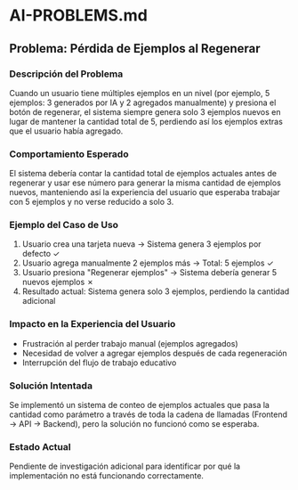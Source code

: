 # AI-PROBLEMS.md

## Problema: Pérdida de Ejemplos al Regenerar

### Descripción del Problema
Cuando un usuario tiene múltiples ejemplos en un nivel (por ejemplo, 5 ejemplos: 3 generados por IA y 2 agregados manualmente) y presiona el botón de regenerar, el sistema siempre genera solo 3 ejemplos nuevos en lugar de mantener la cantidad total de 5, perdiendo así los ejemplos extras que el usuario había agregado.

### Comportamiento Esperado
El sistema debería contar la cantidad total de ejemplos actuales antes de regenerar y usar ese número para generar la misma cantidad de ejemplos nuevos, manteniendo así la experiencia del usuario que esperaba trabajar con 5 ejemplos y no verse reducido a solo 3.

### Ejemplo del Caso de Uso
1. Usuario crea una tarjeta nueva → Sistema genera 3 ejemplos por defecto ✓
2. Usuario agrega manualmente 2 ejemplos más → Total: 5 ejemplos ✓
3. Usuario presiona "Regenerar ejemplos" → Sistema debería generar 5 nuevos ejemplos ✗
4. Resultado actual: Sistema genera solo 3 ejemplos, perdiendo la cantidad adicional

### Impacto en la Experiencia del Usuario
- Frustración al perder trabajo manual (ejemplos agregados)
- Necesidad de volver a agregar ejemplos después de cada regeneración
- Interrupción del flujo de trabajo educativo

### Solución Intentada
Se implementó un sistema de conteo de ejemplos actuales que pasa la cantidad como parámetro a través de toda la cadena de llamadas (Frontend → API → Backend), pero la solución no funcionó como se esperaba.

### Estado Actual
Pendiente de investigación adicional para identificar por qué la implementación no está funcionando correctamente.